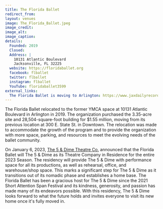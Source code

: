 ```yaml
---
title: The Florida Ballet
redirect_from: 
layout: venues
image: The_Florida_Ballet.jpeg
image_credit:
image_alt:
image_caption:
details:
  Founded: 2019
  Closed:
  Address: |
    10131 Atlantic Boulevard
    Jacksonville, FL 32225
  website: https://floridaballet.org
  facebook: flballet
  twitter: flballet
  instagram: flballet
  YouTube: floridaballet3599
external_links:
  The Florida Ballet is moving to Arlington: https://www.jaxdailyrecord.com/news/2019/jul/31/the-florida-ballet-is-moving-to-arlington/
---
```

The Florida Ballet relocated to the former YMCA space at 10131 Atlantic Boulevard in Arlington in 2019. The organization purchased the 3.35-acre site and 28,504-square-foot building for $1.55 million, moving from its previous location at 300 E. State St. in Downtown. The relocation was made to accommodate the growth of the program and to provide the organization with more space, parking, and resources to meet the evolving needs of the ballet community. 

On January 6, 2023, [The 5 & Dime Theatre Co.](/theatres/The_5_and_Dime/) announced that the Florida Ballet will The 5 & Dime as its Theatre Company in Residence for the entire 2023 Season. The residency will provide The 5 & Dime with performance space for all its productions, as well as rehearsal, office, and warehouse/shop space. This marks a significant step for The 5 & Dime as it transitions out of its nomadic phase and establishes a home base. The Florida Ballet has been a gracious host for The 5 & Dime since the 2021 Short Attention Span Festival and its kindness, generosity, and passion has made many of its endeavors possible. With this residency, The 5 & Dime looks forward to what the future holds and invites everyone to visit its new home once it's fully moved in.